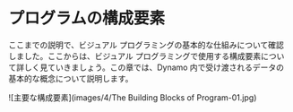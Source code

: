

# プログラムの構成要素

ここまでの説明で、ビジュアル プログラミングの基本的な仕組みについて確認しました。ここからは、ビジュアル プログラミングで使用する構成要素について詳しく見ていきましょう。この章では、Dynamo 内で受け渡されるデータの基本的な概念について説明します。

![主要な構成要素](images/4/The Building Blocks of Program-01.jpg)

